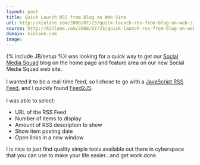 ```yaml
---
layout: post
title: Quick Launch RSS from Blog on Web Site
url: http://kinlane.com/2008/07/23/quick-launch-rss-from-blog-on-web-site/
source: http://kinlane.com/2008/07/23/quick-launch-rss-from-blog-on-web-site/
domain: kinlane.com
image: 
---
```

{% include JB/setup %}I was looking for a quick way to get our <a href="http://blog.socialmediasquad.com">Social Media Squad</a> blog on the home page and feature area on our new Social Media Squad web site.<br />
<br />
I wanted it to be a real-time feed, so I chose to go with a <a href="http://itde.vccs.edu/rss2js/build.php">JavaScript RSS Feed</a>, and I quickly found <a href="http://itde.vccs.edu/rss2js/build.php">Feed2JS</a>.<br />
<br />
I was able to select:<br />
<ul class="mainlist">
     <li>URL of the RSS Feed
     </li>
     <li>Number of items to display
     </li>
     <li>Amount of RSS description to show
     </li>
     <li>Show item posting date
     </li>
     <li>Open links in a new window<br />
     </li>
</ul>I is nice to just find quality simple tools available out there in cyberspace that you can use to make your life easier...and get work done.